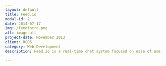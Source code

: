 ```yaml
---
layout: default
title: Feed.io
modal-id: 2
date: 2014-07-17
img: /feedintro.png
alt: image-alt
project-date: November 2013
client: RCOS
category: Web Development
description: Feed.io is a real-time chat system focused on ease of use, productivity, collaboration, and security. <br> <br> The motive behind this project was to address the significant shortcomings of current communication workflows. We realized our communication activities were fragmented across a mismatch of unique interfaces - at the very least one client for IRC, one for video, and another for audio. Some of these technologies worked great in specific use-cases but fell short in practice. As developers, we noticed none of our solutions allowed us to have a simple IRC-like chat experience, while providing us with basic features such as syntax highlighting, file sharing, or Push-to-Talk (PTT) audio streams. Even worse, most of the alternatives were not open-source, could not be self-hosted, and lacked modern cryptographic encryption schemes to ensure secure conversations. <br><br> Feed.io is currently implemented as a text-based platform with intuitive topic threading features. Code and Links are also separated for the user's convenience. Other features include read receipts, notifications, chat rooms, and many more.<p>The original source code can be found <a href="https://github.com/tboneyang/feed.io">here</a></p> <br> <img src="img/portfolio/feed1.png" class="img-responsive img-centered"></img> <br> <img src="img/portfolio/feed2.png" class="img-responsive img-centered"></img> <br> <img src="img/portfolio/feed3.png" class="img-responsive img-centered"></img>

---
```

